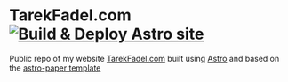 # TarekFadel.com [![Build & Deploy Astro site](https://github.com/tHeCh0s3n0n3/tarekfadel.com/actions/workflows/astro.yml/badge.svg?branch=deploy)](https://github.com/tHeCh0s3n0n3/tarekfadel.com/actions/workflows/astro.yml)

Public repo of my website [TarekFadel.com](https://tarekfadel.com/) built using [Astro](https://astro.build) and based on the [astro-paper template](https://github.com/satnaing/astro-paper)
